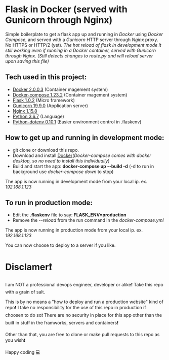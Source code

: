 # Flask in Docker (served with Gunicorn through Nginx)

Simple boilerplate to get a flask app up and running in *Docker* using *Docker Compose*, and served with a *Gunicorn* HTTP server through *Nginx* proxy. No HTTPS or HTTP/2 (yet).
*The hot reload of flask in development mode it still working even if running in a Docker container, served with Gunicorn through Nginx. (Still detects changes to route.py and will reload server upon saving this file)*

## Tech used in this project:

- [Docker 2.0.0.3](https://github.com/docker) (Container magement system)
- [Docker-compose 1.23.2](https://github.com/docker/compose) (Container magement system)
- [Flask 1.0.2](http://flask.pocoo.org/) (Micro framework)
- [Gunicorn 19.9.0](https://gunicorn.org/) (Application server)
- [Nginx 1.15.8](https://www.nginx.com/)
- [Python 3.6.7](https://www.python.org/) (Language)
- [Python-dotenv 0.10.1](https://github.com/grauwoelfchen/flask-dotenv) (Easier environment control in .flaskenv)

## How to get up and running in development mode:

- git clone or download this repo.
- Download and install [Docker](https://www.docker.com/get-started)(*Docker-compose comes with docker desktop, so no need to install this individually*)
- Build and start the app: **docker-compose up --build -d** (-d to run in background use *docker-compose down* to stop)

The app is now running in development mode from your local ip. ex. *192.168.1.123*

## To run in production mode:
- Edit the **.flaskenv** file to say: **FLASK_ENV=production**
- Remove the *--reload* from the run command in the *docker-compose.yml*

The app is now running in production mode from your local ip. ex. *192.168.1.123*

You can now choose to deploy to a server if you like.

# Disclamer❗️

I am NOT a professional devops engineer, developer or alike❗️ Take this repo with a grain of salt.

This is by no means a "how to deploy and run a production website" kind of repo❗️
I take no responsibility for the use of this repo in production if choosen to do so❗️
There are no security in place for this app other than the built in stuff in the framworks, servers and containers❗️

Other than that, you are free to clone or make pull requests to this repo as you wish❗️

Happy coding 💻
